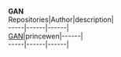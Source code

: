 **GAN**                                    
Repositories|Author|description|    
-----|------|------|  
[GAN](https://github.com/princewen/tensorflow_practice/tree/master/GAN)|princewen|------|  
-----|------|------|  
